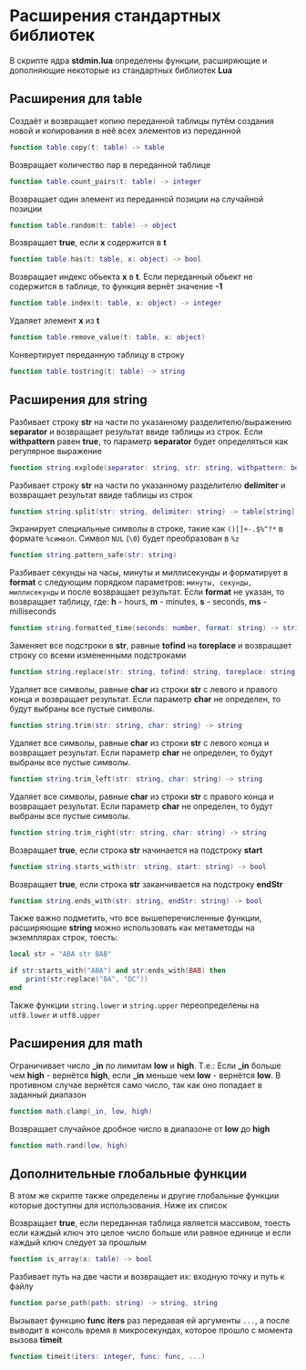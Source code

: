 # Расширения стандартных библиотек

В скрипте ядра **stdmin.lua** определены функции, расширяющие и дополняющие некоторые из стандартных библиотек **Lua**

## Расширения для table

Создаёт и возвращает копию переданной таблицы путём создания новой и копирования в неё всех элементов из переданной
```lua
function table.copy(t: table) -> table
```

Возвращает количество пар в переданной таблице
```lua
function table.count_pairs(t: table) -> integer
```

Возвращает один элемент из переданной позиции на случайной позиции
```lua
function table.random(t: table) -> object
```

Возвращает **true**, если **x** содержится в **t**
```lua
function table.has(t: table, x: object) -> bool
```

Возвращает индекс обьекта **x** в **t**. Если переданный обьект не содержится в таблице, то функция вернёт значение **-1**
```lua
function table.index(t: table, x: object) -> integer
```

Удаляет элемент **x** из **t**
```lua
function table.remove_value(t: table, x: object)
```

Конвертирует переданную таблицу в строку
```lua
function table.tostring(t: table) -> string
```

## Расширения для string

Разбивает строку **str** на части по указанному разделителю/выражению **separator** и возвращает результат ввиде таблицы из строк. Если **withpattern** равен **true**, то параметр **separator** будет определяться как регулярное выражение
```lua
function string.explode(separator: string, str: string, withpattern: bool) -> table[string]
```

Разбивает строку **str** на части по указанному разделителю **delimiter** и возвращает результат ввиде таблицы из строк
```lua
function string.split(str: string, delimiter: string) -> table[string]
```

Экранирует специальные символы в строке, такие как `()[]+-.$%^?*` в формате `%символ`. Символ `NUL` (`\0`) будет преобразован в `%z`
```lua
function string.pattern_safe(str: string)
```

Разбивает секунды на часы, минуты и миллисекунды и форматирует в **format** с следующим порядком параметров: `минуты, секунды, миллисекунды` и после возвращает результат. Если **format** не указан, то возвращает таблицу, где: **h** - hours, **m** - minutes, **s** - seconds, **ms** - milliseconds
```lua
function string.formatted_time(seconds: number, format: string) -> string | table
```

Заменяет все подстроки в **str**, равные **tofind** на **toreplace** и возвращает строку со всеми измененными подстроками
```lua
function string.replace(str: string, tofind: string, toreplace: string) -> string
```

Удаляет все символы, равные **char** из строки **str** с левого и правого конца и возвращает результат. Если параметр **char** не определен, то будут выбраны все пустые символы.
```lua
function string.trim(str: string, char: string) -> string
```

Удаляет все символы, равные **char** из строки **str** с левого конца и возвращает результат. Если параметр **char** не определен, то будут выбраны все пустые символы.
```lua
function string.trim_left(str: string, char: string) -> string
```

Удаляет все символы, равные **char** из строки **str** с правого конца и возвращает результат. Если параметр **char** не определен, то будут выбраны все пустые символы.
```lua
function string.trim_right(str: string, char: string) -> string
```

Возвращает **true**, если строка **str** начинается на подстроку **start**
```lua
function string.starts_with(str: string, start: string) -> bool
```

Возвращает **true**, если строка **str** заканчивается на подстроку **endStr**
```lua
function string.ends_with(str: string, endStr: string) -> bool
```

Также важно подметить, что все вышеперечисленные функции, расширяющие **string** можно использовать как метаметоды на экземплярах строк, тоесть: 

```lua
local str = "ABA str BAB"

if str:starts_with("ABA") and str:ends_with(BAB) then
	print(str:replace("BA", "DC"))
end
```

Также функции `string.lower` и `string.upper` переопределены на `utf8.lower` и `utf8.upper`

## Расширения для math

Ограничивает число **_in** по лимитам **low** и **high**. Т.е.: Если **_in** больше чем **high** - вернётся **high**, если **_in** меньше чем **low** - вернётся **low**. В противном случае вернётся само число, так как оно попадает в заданный диапазон
```lua
function math.clamp(_in, low, high)
```

Возвращает случайное дробное число в диапазоне от **low** до **high**
```lua
function math.rand(low, high)
```

## Дополнительные глобальные функции

В этом же скрипте также определены и другие глобальные функции которые доступны для использования. Ниже их список


Возвращает **true**, если переданная таблица является массивом, тоесть если каждый ключ это целое число больше или равное единице и если каждый ключ следует за прошлым
```lua
function is_array(x: table) -> bool
```

Разбивает путь на две части и возвращает их: входную точку и путь к файлу
```lua
function parse_path(path: string) -> string, string
```

Вызывает функцию **func** **iters** раз передавая ей аргументы `...`, а после выводит в консоль время в микросекундах, которое прошло с момента вызова **timeit**
```lua
function timeit(iters: integer, func: func, ...)
```